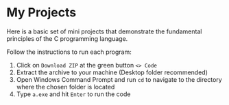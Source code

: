 # My Projects

Here is a basic set of mini projects that demonstrate the fundamental principles of the C programming language.

Follow the instructions to run each program:

1.   Click on `Download ZIP` at the green button `<> Code`
2.   Extract the archive to your machine (Desktop folder recommended)
3.   Open Windows Command Prompt and run `cd` to navigate to the directory where the chosen folder is located
4.   Type `a.exe` and hit `Enter` to run the code    

